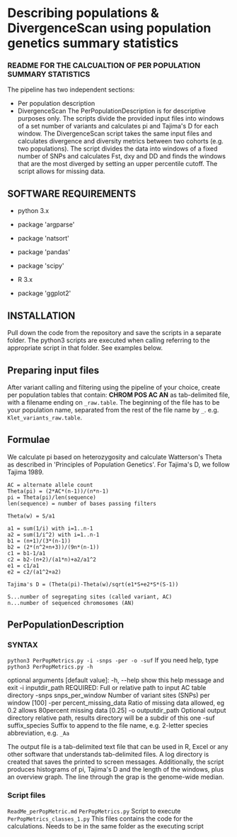# Describing populations & DivergenceScan using population genetics summary statistics

### README FOR THE CALCUALTION OF PER POPULATION SUMMARY STATISTICS
The pipeline has two independent sections:
- Per population description
- DivergenceScan
The PerPopulationDescription is for descriptive purposes only. The scripts divide the provided
input files into windows of a set number of variants and calculates pi and Tajima's D for each
window.
The DivergenceScan script takes the same input files and calculates divergence and diversity
metrics between two cohorts (e.g. two populations). The script divides the data into windows
of a fixed number of SNPs and calculates Fst, dxy and DD and finds the windows that are the 
most diverged by setting an upper percentile cutoff. The script allows for missing data.

## SOFTWARE REQUIREMENTS
- python 3.x
 - package 'argparse'
 - package 'natsort'
 - package 'pandas'
 - package 'scipy'
 
- R 3.x
 - package 'ggplot2'
	
	
## INSTALLATION
Pull down the code from the repository and save the scripts in a separate folder. The python3
scripts are executed when calling referring to the appropriate script in that folder. See
examples below.


## Preparing input files
After variant calling and filtering using the pipeline of your choice, create per population
tables that contain:
**CHROM	POS	AC	AN**
as tab-delimited file, with a filename ending on `_raw.table`. The beginning of the file
has to be your population name, separated from the rest of the file name by `_`.
e.g. `Klet_variants_raw.table`.


## Formulae
We calculate pi based on heterozygosity and calculate Watterson's Theta as described in
'Principles of Population Genetics'. For Tajima's D, we follow Tajima 1989.
```
AC = alternate allele count
Theta(pi) = (2*AC*(n-1))/(n*n-1)
pi = Theta(pi)/len(sequence)
len(sequence) = number of bases passing filters

Theta(w) = S/a1

a1 = sum(1/i) with i=1..n-1
a2 = sum(1/i^2) with i=1..n-1
b1 = (n+1)/(3*(n-1))
b2 = (2*(n^2+n+3))/(9n*(n-1))
c1 = b1-1/a1
c2 = b2-(n+2)/(a1*n)+a2/a1^2
e1 = c1/a1
e2 = c2/(a1^2+a2)

Tajima's D = (Theta(pi)-Theta(w)/sqrt(e1*S+e2*S*(S-1))

S...number of segregating sites (called variant, AC)
n...number of sequenced chromosomes (AN)
```


## PerPopulationDescription
### SYNTAX
`python3 PerPopMetrics.py -i -snps -per -o -suf`
If you need help, type
`python3 PerPopMetrics.py -h`

optional arguments [default value]:
  -h, --help           	 	show this help message and exit
  -i inputdir_path     	 	REQUIRED: Full or relative path to input AC table directory
  -snps snps_per_window 	Number of variant sites (SNPs) per window [100]
  -per percent_missing_data	Ratio of missing data allowed, eg 0.2 allows 80percent missing data [0.25]
  -o outputdir_path     	Optional output directory relative path, results directory will be a subdir of this one
  -suf suffix_species   	Suffix to append to the file name, e.g. 2-letter species abbreviation, e.g. `_Aa`


The output file is a tab-delimited text file that can be used in R, Excel or any other 
software that understands tab-delimited files.
A log directory is created that saves the printed to screen messages.
Additionally, the script produces histograms of pi, Tajima's D and the length of the 
windows, plus an overview graph. The line through the grap is the genome-wide median.


### Script files
`ReadMe_perPopMetric.md`
`PerPopMetrics.py`				Script to execute
`PerPopMetrics_classes_1.py`		This files contains the code for the calculations. Needs to be in the same folder as the executing script